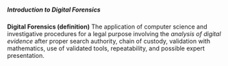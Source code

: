 ##### Introduction to Digital Forensics

**Digital Forensics (definition)**
The application of computer science and investigative procedures for a legal purpose involving the _analysis of digital evidence_ after proper search authority, chain of custody, validation with mathematics, use of validated tools, repeatability, and possible expert presentation.
